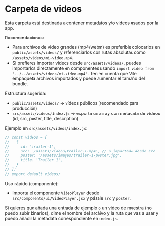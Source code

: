# Carpeta de videos

Esta carpeta está destinada a contener metadatos y/o videos usados por la app.

Recomendaciones:

- Para archivos de video grandes (mp4/webm) es preferible colocarlos en `public/assets/videos/` y referenciarlos con rutas absolutas como `/assets/videos/mi-video.mp4`.
- Si prefieres importar videos desde `src/assets/videos/`, puedes importarlos directamente en componentes usando `import video from '../../assets/videos/mi-video.mp4'`. Ten en cuenta que Vite empaqueta archivos importados y puede aumentar el tamaño del bundle.

Estructura sugerida:

- `public/assets/videos/` -> vídeos públicos (recomendado para producción)
- `src/assets/videos/index.js` -> exporta un array con metadata de videos (id, src, poster, title, description)

Ejemplo en `src/assets/videos/index.js`:

```js
// const videos = [
//   {
//     id: 'trailer-1',
//     src: '/assets/videos/trailer-1.mp4', // o importado desde src
//     poster: '/assets/images/trailer-1-poster.jpg',
//     title: 'Trailer 1',
//   }
// ];
// export default videos;
```

Uso rápido (componente):

- Importa el componente `VideoPlayer` desde `src/components/ui/VideoPlayer.jsx` y pásale `src` y `poster`.

Si quieres que añada una entrada de ejemplo o un video de muestra (no puedo subir binarios), dime el nombre del archivo y la ruta que vas a usar y puedo añadir la metadata correspondiente en `index.js`.
